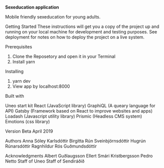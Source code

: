 <b>Sexeducation application</b>

Mobile friendly sexeducation for young adults.

Getting Started
These instructions will get you a copy of the project up and running on your local machine for development and testing purposes. See deployment for notes on how to deploy the project on a live system.

Prerequisites
1. Clone the Reposetory and open it in your Terminal
2. Install yarn 


Installing
1. yarn dev
2. View app by localhost:8000


Built with

Uneo start kit 
React (JavaScript library)
GraphiQL (A queary language for API)
Gatsby (Framework based on React to improve websites and apps)
Loadash (Javascript utility library)
Prismic (Headless CMS system)
Emotions (css library)

Version
Beta April 2019

Authors
Anna Sóley Karlsdóttir
Birgitta Rún Sveinbjörnsdóttir
Hugrún Rúnarsdóttir
Ragnhildur Rós Guðmundsdóttir

Acknowledgments
Albert Guðlaugsson
Ellert Smári Kristbergsson
Pedro Netto
Staff of Uneo
Staff of Sendiráðið





